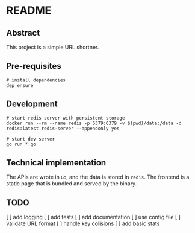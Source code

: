 # README

## Abstract

This project is a simple URL shortner.

## Pre-requisites

    # install dependencies
    dep ensure

## Development

    # start redis server with persistent storage
    docker run --rm --name redis -p 6379:6379 -v $(pwd)/data:/data -d redis:latest redis-server --appendonly yes

    # start dev server
    go run *.go

## Technical implementation

The APIs are wrote in `Go`, and the data is stored in `redis`.
The frontend is a static page that is bundled and served by the binary.

## TODO

[ ] add logging
[ ] add tests
[ ] add documentation
[ ] use config file
[ ] validate URL format
[ ] handle key colisions
[ ] add basic stats

